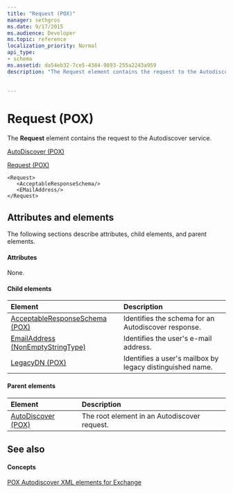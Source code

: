 ```yaml
---
title: "Request (POX)"
manager: sethgros
ms.date: 9/17/2015
ms.audience: Developer
ms.topic: reference
localization_priority: Normal
api_type:
- schema
ms.assetid: da54eb32-7ce5-4384-9893-255a2243a959
description: "The Request element contains the request to the Autodiscover service."
 
 
---
```


# Request (POX)

The **Request** element contains the request to the Autodiscover service. 
  
[AutoDiscover (POX)](autodiscover-pox.md)
  
[Request (POX)](request-pox.md)
  
```
<Request>
   <AcceptableResponseSchema/>
   <EMailAddress/>
</Request>
```

## Attributes and elements

The following sections describe attributes, child elements, and parent elements.
  
#### Attributes

None.
  
#### Child elements

|**Element**|**Description**|
|:-----|:-----|
|[AcceptableResponseSchema (POX)](acceptableresponseschema-pox.md) <br/> |Identifies the schema for an Autodiscover response.  <br/> |
|[EmailAddress (NonEmptyStringType)](emailaddress-nonemptystringtype.md) <br/> |Identifies the user's e-mail address.  <br/> |
|[LegacyDN (POX)](legacydn-pox.md) <br/> |Identifies a user's mailbox by legacy distinguished name.  <br/> |
   
#### Parent elements

|**Element**|**Description**|
|:-----|:-----|
|[AutoDiscover (POX)](autodiscover-pox.md) <br/> |The root element in an Autodiscover request.  <br/> |
   
## See also

#### Concepts

[POX Autodiscover XML elements for Exchange](pox-autodiscover-xml-elements-for-exchange.md)

